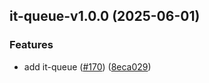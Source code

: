 ## it-queue-v1.0.0 (2025-06-01)

### Features

* add it-queue ([#170](https://github.com/achingbrain/it/issues/170)) ([8eca029](https://github.com/achingbrain/it/commit/8eca029df443ebcd57ead20268f96c45a1a54d62))
